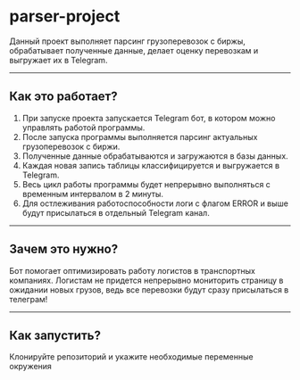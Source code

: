 # parser-project
Данный проект выполняет парсинг грузоперевозок с биржы, обрабатывает полученные данные, делает оценку перевозкам и выгружает их в Telegram.
_____
## Как это работает?
1. При запуске проекта запускается Telegram бот, в котором можно управлять работой программы.
2. После запуска программы выполняется парсинг актуальных грузоперевозок с биржи.
3. Полученные данные обрабатываются и загружаются в базы данных.
4. Каждая новая запись таблицы классифицируется и выгружается в Telegram.
5. Весь цикл работы программы будет непрерывно выполняться с временным интервалом в 2 минуты.
6. Для остлеживания работоспособности логи с флагом ERROR и выше будут присылаться в отдельный Telegram канал.
_____
## Зачем это нужно?
Бот помогает оптимизировать работу логистов в транспортных компаниях. Логистам не придется непрерывно мониторить страницу в ожидании новых грузов, ведь все перевозки будут сразу присылаться в телеграм!
_____
## Как запустить?
Клонируйте репозиторий и укажите необходимые переменные окружения
